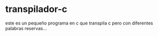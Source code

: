 # transpilador-c
este es un pequeño programa en c que transpila c pero con diferentes palabras reservas...
